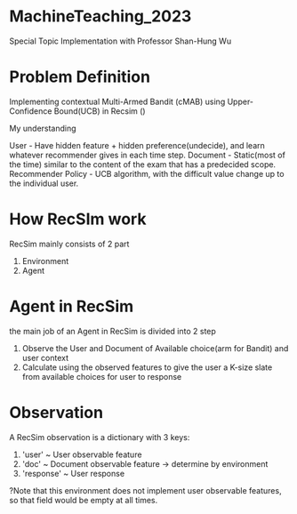 # MachineTeaching_2023
Special Topic Implementation with Professor Shan-Hung Wu

# Problem Definition
Implementing contextual Multi-Armed Bandit (cMAB) using Upper-Confidence Bound(UCB) in Recsim ()

My understanding

User - Have hidden feature + hidden preference(undecide), and learn whatever recommender gives in each time step.
Document - Static(most of the time) similar to the content of the exam that has a predecided scope.
Recommender Policy - UCB algorithm, with the difficult value change up to the individual user.



# How RecSIm work

RecSim mainly consists of 2 part
1. Environment
2. Agent

# Agent in RecSim

the main job of an Agent in RecSim is divided into 2 step
1. Observe the User and Document of Available choice(arm for Bandit) and user context
2. Calculate using the observed features to give the user a K-size slate from available choices for user to response

# Observation
  A RecSim observation is a dictionary with 3 keys:
  1. 'user' ~ User observable feature
  2. 'doc' ~ Document observable feature -> determine by environment
  3. 'response' ~ User response

  ?Note that this environment does not implement user observable features, so that field would be empty at all times.

